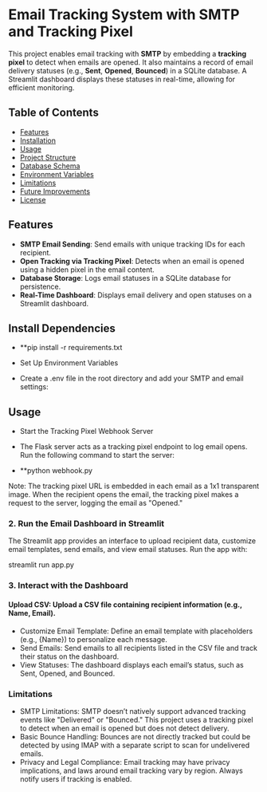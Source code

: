 # Email Tracking System with SMTP and Tracking Pixel

This project enables email tracking with **SMTP** by embedding a **tracking pixel** to detect when emails are opened. It also maintains a record of email delivery statuses (e.g., **Sent**, **Opened**, **Bounced**) in a SQLite database. A Streamlit dashboard displays these statuses in real-time, allowing for efficient monitoring.

## Table of Contents
- [Features](#features)
- [Installation](#installation)
- [Usage](#usage)
- [Project Structure](#project-structure)
- [Database Schema](#database-schema)
- [Environment Variables](#environment-variables)
- [Limitations](#limitations)
- [Future Improvements](#future-improvements)
- [License](#license)

## Features

- **SMTP Email Sending**: Send emails with unique tracking IDs for each recipient.
- **Open Tracking via Tracking Pixel**: Detects when an email is opened using a hidden pixel in the email content.
- **Database Storage**: Logs email statuses in a SQLite database for persistence.
- **Real-Time Dashboard**: Displays email delivery and open statuses on a Streamlit dashboard.

## Install Dependencies
- **pip install -r requirements.txt
- Set Up Environment Variables

- Create a .env file in the root directory and add your SMTP and email settings:

## Usage
- Start the Tracking Pixel Webhook Server
- The Flask server acts as a tracking pixel endpoint to log email opens. Run the following command to start the server:

- **python webhook.py

Note: The tracking pixel URL is embedded in each email as a 1x1 transparent image. When the recipient opens the email, the tracking pixel makes a request to the server, logging the email as "Opened."

### 2. Run the Email Dashboard in Streamlit
The Streamlit app provides an interface to upload recipient data, customize email templates, send emails, and view email statuses. Run the app with:

streamlit run app.py

### 3. Interact with the Dashboard
#### Upload CSV: Upload a CSV file containing recipient information (e.g., Name, Email).
- Customize Email Template: Define an email template with placeholders (e.g., {Name}) to personalize each message.
- Send Emails: Send emails to all recipients listed in the CSV file and track their status on the dashboard.
- View Statuses: The dashboard displays each email’s status, such as Sent, Opened, and Bounced.

### Limitations
- SMTP Limitations: SMTP doesn’t natively support advanced tracking events like "Delivered" or "Bounced." This project uses a tracking pixel to detect when an email is opened but does not detect delivery.
- Basic Bounce Handling: Bounces are not directly tracked but could be detected by using IMAP with a separate script to scan for undelivered emails.
- Privacy and Legal Compliance: Email tracking may have privacy implications, and laws around email tracking vary by region. Always notify users if tracking is enabled.

